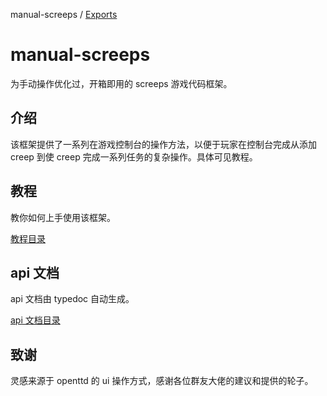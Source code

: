 manual-screeps / [Exports](modules.md)

# manual-screeps

为手动操作优化过，开箱即用的 screeps 游戏代码框架。

## 介绍

该框架提供了一系列在游戏控制台的操作方法，以便于玩家在控制台完成从添加 creep 到使 creep 完成一系列任务的复杂操作。具体可见教程。

## 教程

教你如何上手使用该框架。

[教程目录](../tutorial/README.md)

## api 文档

api 文档由 typedoc 自动生成。

[api 文档目录](modules.md)

## 致谢

灵感来源于 openttd 的 ui 操作方式，感谢各位群友大佬的建议和提供的轮子。
